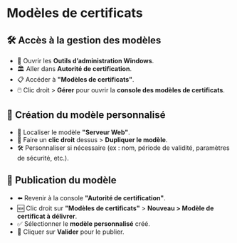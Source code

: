 # Modèles de certificats

## **🛠️ Accès à la gestion des modèles**

- 📁 Ouvrir les **Outils d’administration Windows**.
- 🏛️ Aller dans **Autorité de certification**.
- 📋 Accéder à **"Modèles de certificats"**.
- 🖱️ Clic droit > **Gérer** pour ouvrir la **console des modèles de certificats**.



## **🧬 Création du modèle personnalisé**

- 📑 Localiser le modèle **"Serveur Web"**.
- 🧩 Faire un **clic droit** dessus > **Dupliquer le modèle**.
- 🛠️ Personnaliser si nécessaire (ex : nom, période de validité, paramètres de sécurité, etc.).



## **🚀 Publication du modèle**

- ⬅️ Revenir à la console **"Autorité de certification"**.
- 🆕 Clic droit sur **"Modèles de certificats"** > **Nouveau > Modèle de certificat à délivrer**.
- ✅ Sélectionner le **modèle personnalisé** créé.
- 💾 Cliquer sur **Valider** pour le publier.
